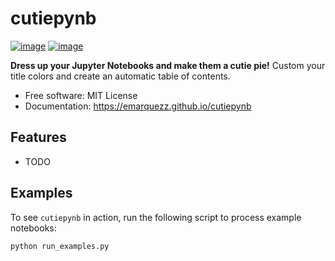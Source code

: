 # cutiepynb


[![image](https://img.shields.io/pypi/v/cutiepynb.svg)](https://pypi.python.org/pypi/cutiepynb)
[![image](https://img.shields.io/conda/vn/conda-forge/cutiepynb.svg)](https://anaconda.org/conda-forge/cutiepynb)


**Dress up your Jupyter Notebooks and make them a cutie pie!**
Custom your title colors and create an automatic table of contents.


-   Free software: MIT License
-   Documentation: https://emarquezz.github.io/cutiepynb
    

## Features

-   TODO


## Examples
To see `cutiepynb` in action, run the following script to process example notebooks:
```bash
python run_examples.py